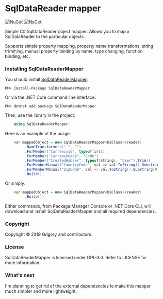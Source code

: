 ﻿SqlDataReader mapper
======
[![NuGet](https://img.shields.io/nuget/dt/sqldatareadermapper.svg)](https://www.nuget.org/packages/SqlDataReaderMapper) 
[![NuGet](https://img.shields.io/nuget/vpre/sqldatareadermapper.svg)](https://www.nuget.org/packages/SqlDataReaderMapper)

Simple C# SqlDataReader object mapper. Allows you to map a SqlDataReader to the particular objects.

Supports simple property mapping, property name transformations, string trimming, manual property binding by name, type changing, function binding, etc.

### Installing SqlDataReaderMapper

You should install [SqlDataReaderMapper](https://www.nuget.org/packages/SqlDataReaderMapper/):
    
    PM> Install-Package SqlDataReaderMapper

Or via the .NET Core command line interface:

    PM> dotnet add package SqlDataReaderMapper

Then, use the library in the project:
```csharp
    using SqlDataReaderMapper;
```
Here is an example of the usage:
```csharp
    var mappedObject = new SqlDataReaderMapper<DBClass>(reader)
         .NameTransformers("_", "")
         .ForMember("CurrencyId", typeof(int))
         .ForMember("CurrencyCode", "Code")
         .ForMember("CreatedByUser", typeof(String), "User").Trim()
         .ForMemberManual("CountryCode", val => val.ToString().Substring(0, 10))
         .ForMemberManual("ZipCode", val => val.ToString().Substring(0, 5), "ZIP")
         .Build();
```
Or simply:
```csharp
    var mappedObject = new SqlDataReaderMapper<DBClass>(reader)
         .Build();
```
Either commands, from Package Manager Console or .NET Core CLI, will download and install SqlDataReaderMapper and all required dependencies.

### Copyright
Copyright © 2019 Grigory and contributors.

### License
SqlDataReaderMapper is licensed under GPL-3.0. Refer to LICENSE for more information.

### What's next
I'm planning to get rid of the external dependencies to make this mapper much simpler and more lightweight.
